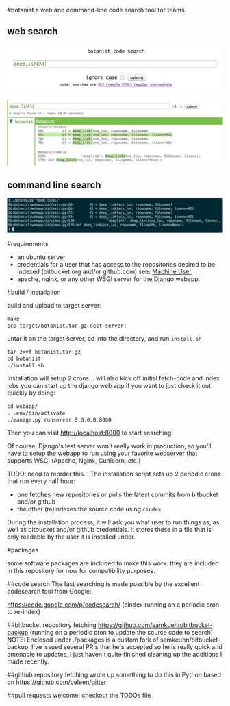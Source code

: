 #botanist
a web and command-line code search tool for teams.

## web search
![botanist-search-main](docs/botanist-search-main.png)

![botanist-search-results](docs/botanist-search-results.png)

## command line search
![botanist-btgrep-command-line](docs/botanist-btgrep-command-line.png)

#requirements

* an ubuntu server
* credentials for a user that has access to the repositories desired to be indexed (bitbucket.org and/or github.com) see: [Machine User](https://developer.github.com/guides/managing-deploy-keys/#machine-users)
* apache, nginx, or any other WSGI server for the Django webapp.

#build / installation

build and upload to target server:

```
make
scp target/botanist.tar.gz dest-server:
```

untar it on the target server, cd into the directory, and run `install.sh`

```
tar zxvf botanist.tar.gz
cd botanist
./install.sh

```

Installation will setup 2 crons…
will also kick off initial fetch-code and index jobs
you can start up the django web app if you want to just check it out quickly by doing:

```
cd webapp/
. .env/bin/activate
./manage.py runserver 0.0.0.0:8000
```

Then you can visit [http://localhost:8000](http://localhost:8000) to start searching!

Of course, Django's test server won't really work in production, so you'll have to setup the webapp to run using your favorite webserver that supports WSGI (Apache, Nginx, Gunicorn, etc.)

TODO: need to reorder this...
The installation script sets up 2 periodic crons that run every half hour:

* one fetches new repositories or pulls the latest commits from bitbucket and/or github
* the other (re)indexes the source code using `cindex`

During the installation process, it will ask you what user to run things
as, as well as bitbucket and/or github credentials. It stores these
in a file that is only readable by the user it is installed under.

#packages

some software packages are included to make this work. they are included
in this repository for now for compatibility purposes.

##code search
The fast searching is made possible by the excellent codesearch tool
from Google:

https://code.google.com/p/codesearch/
(cindex running on a periodic cron to re-index)

##bitbucket repository fetching
https://github.com/samkuehn/bitbucket-backup
(running on a periodic cron to update the source code to search)
NOTE: Enclosed under ./packages is a custom fork of
samkeuhn/bitbucket-backup. I've issued several PR's that he's accepted
so he is really quick and amenable to updates, I just haven't quite
finished cleaning up the additions I made recently.

##github repository fetching
wrote up something to do this in Python based on
https://github.com/celeen/gitter

##pull requests welcome! checkout the TODOs file
